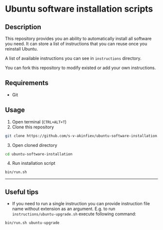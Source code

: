 # Ubuntu software installation scripts
## Description
This repository provides you an ability to automatically install all software
you need. It can store a list of instructions that you can reuse once you reinstall Ubuntu.

A list of available instructions you can see in `instructions` directory.

You can fork this repository to modify existed or add your own instructions. 

## Requirements
* Git

## Usage
1. Open terminal (`CTRL+ALT+T`)
2. Clone this repository
````bash
git clone https://github.com/s-v-akinfiev/ubuntu-software-installation.git
````
3. Open cloned directory
````bash
cd ubuntu-software-installation
````
4. Run installation script
````bash
bin/run.sh
````
***

## Useful tips
* If you need to run a single instruction you can provide instruction file name without extension as an argument. 
E.g. to run `instructions/ubuntu-upgrade.sh` execute following command:
````bash
bin/run.sh ubuntu-upgrade
````
